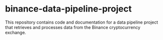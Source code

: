 # binance-data-pipeline-project
This repository contains code and documentation for a data pipeline project that retrieves and processes data from the Binance cryptocurrency exchange.
